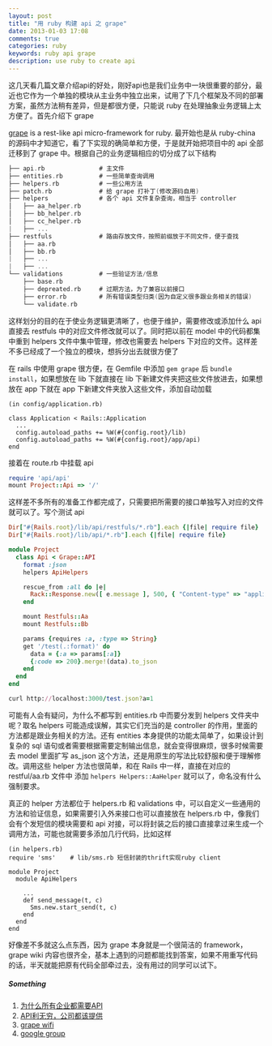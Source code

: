 ```yaml
---
layout: post
title: "用 ruby 构建 api 之 grape"
date: 2013-01-03 17:08
comments: true
categories: ruby
keywords: ruby api grape
description: use ruby to create api
---
```

这几天看几篇文章介绍api的好处，刚好api也是我们业务中一块很重要的部分，最近也它作为一个单独的模块从主业务中独立出来，试用了下几个框架及不同的部署方案，虽然方法稍有差异，但是都很方便，只能说 ruby 在处理抽象业务逻辑上太方便了。首先介绍下 grape

<!--more-->

[grape](https://github.com/intridea/grape) is a rest-like api micro-framework for ruby. 最开始也是从 ruby-china 的源码中才知道它，看了下实现的确简单和方便，于是就开始把项目中的 api 全部迁移到了 grape 中。根据自己的业务逻辑相应的切分成了以下结构

```c
├── api.rb               # 主文件
├── entities.rb          # 一些简单查询调用
├── helpers.rb           # 一些公用方法
├── patch.rb             # 给 grape 打补丁(修改源码自用)
├── helpers              # 各个 api 文件复杂查询，相当于 controller 
│   ├── aa_helper.rb		
│   ├── bb_helper.rb
│   ├── cc_helper.rb
|   ├── ...
├── restfuls             # 路由存放文件，按照前缀放于不同文件，便于查找
│   ├── aa.rb
│   ├── bb.rb
|   ├── ...
|   ├── ...
└── validations          # 一些验证方法/信息
    ├── base.rb
    ├── depreated.rb     # 过期方法，为了兼容以前接口
    ├── error.rb         # 所有错误类型归类(因为自定义很多跟业务相关的错误)
    └── validate.rb
```

这样划分的目的在于使业务逻辑更清晰了，也便于维护，需要修改或添加什么 api 直接去 restfuls 中的对应文件修改就可以了。同时把以前在 model 中的代码都集中重到 helpers 文件中集中管理，修改也需要去 helpers 下对应的文件。这样差不多已经成了一个独立的模块，想拆分出去就很方便了

在 rails 中使用 grape 很方便，在 Gemfile 中添加 `gem grape` 后 `bundle install`，如果想放在 lib 下就直接在 lib 下新建文件夹把这些文件放进去，如果想放在 app 下就在 app 下新建文件夹放入这些文件，添加自动加载

```
(in config/application.rb)

class Application < Rails::Application
  ...
  config.autoload_paths += %W(#{config.root}/lib)
  config.autoload_paths += %W(#{config.root}/app/api)
end
```

接着在 route.rb 中挂载 api

```ruby
require 'api/api'
mount Project::Api => '/'
```

这样差不多所有的准备工作都完成了，只需要把所需要的接口单独写入对应的文件就可以了。写个测试 api

```ruby
Dir["#{Rails.root}/lib/api/restfuls/*.rb"].each {|file| require file}
Dir["#{Rails.root}/lib/api/*.rb"].each {|file| require file}

module Project
  class Api < Grape::API
    format :json                    
    helpers ApiHelpers              

    rescue_from :all do |e|
      Rack::Response.new([ e.message ], 500, { "Content-type" => "application/json" }).finish
    end

    mount Restfuls::Aa
    mount Restfuls::Bb

    params {requires :a, :type => String}
    get '/test(.:format)' do
      data = {:a => params[:a]}
      {:code => 200}.merge!(data).to_json
    end
  end
end
```

```ruby
curl http://localhost:3000/test.json?a=1
```

可能有人会有疑问，为什么不都写到 entities.rb 中而要分发到 helpers 文件夹中呢？取名 helpers 可能造成误解，其实它们充当的是 controller 的作用，里面的方法都是跟业务相关的方法。还有 entities 本身提供的功能太简单了，如果设计到复杂的 sql 语句或者需要根据需要定制输出信息，就会变得很麻烦，很多时候需要去 model 里面扩写 as_json 这个方法，还是用原生的写法比较舒服和便于理解修改。调用这些 helper 方法也很简单，和在 Rails 中一样，直接在对应的 restful/aa.rb 文件中 添加 `helpers Helpers::AaHelper` 就可以了，命名没有什么强制要求。

真正的 helper 方法都位于 helpers.rb 和 validations 中，可以自定义一些通用的方法和验证信息，如果需要引入外来接口也可以直接放在 helpers.rb 中，像我们会有个发短信的模块需要和 api 对接，可以将封装之后的接口直接拿过来生成一个调用方法，可能也就需要多添加几行代码，比如这样

```
(in helpers.rb)
require 'sms'    # lib/sms.rb 短信封装的thrift实现ruby client

module Project
  module ApiHelpers
  
    ...
    def send_message(t, c)
      Sms.new.start_send(t, c)
    end
  end
end
```

好像差不多就这么点东西，因为 grape 本身就是一个很简洁的 framework，grape wiki 内容也很齐全，基本上遇到的问题都能找到答案，如果不用重写代码的话，半天就能把原有代码全部牵过去，没有用过的同学可以试下。

##### Something

1. [为什么所有企业都需要API](http://www.ctocio.com/ccnews/3512.html)
2. [API利无穷，公司都该提供](http://tech2ipo.com/56814)
3. [grape wifi](https://github.com/intridea/grape/wiki)
4. [google group](https://groups.google.com/forum/?fromgroups#!forum/ruby-grape)